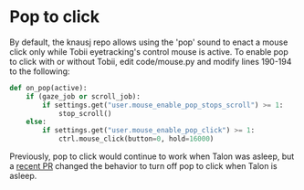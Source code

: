 # Pop to click

By default, the knausj repo allows using the 'pop' sound to enact a mouse click only while Tobii eyetracking's control mouse is active.
To enable pop to click with or without Tobii, edit code/mouse.py and modify lines 190-194 to the following:

```python
def on_pop(active):
    if (gaze_job or scroll_job):
        if settings.get("user.mouse_enable_pop_stops_scroll") >= 1:
            stop_scroll()
    else:
        if settings.get("user.mouse_enable_pop_click") >= 1:
            ctrl.mouse_click(button=0, hold=16000)
```
Previously, pop to click would continue to work when Talon was asleep, but a [recent PR](https://github.com/knausj85/knausj_talon/pull/164) changed the behavior to turn off pop to click when Talon is asleep.
